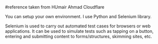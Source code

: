 #reference taken from HUmair Ahmad Cloudflare

You can setup your own environment.
I use Python and Selenium library.

Selenium is used to carry out automated test cases for browsers or web applications. It can be used to simulate tests such as tapping on a button, entering and submitting content to forms/structures, skimming sites, etc.
